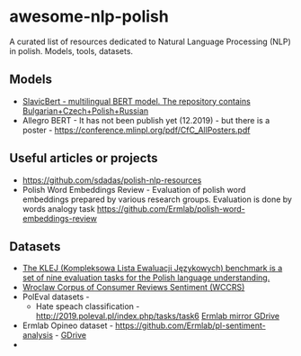 # awesome-nlp-polish
A curated list of resources dedicated to Natural Language Processing (NLP) in polish. Models, tools, datasets.



## Models

* [SlavicBert - multilingual BERT model. The repository contains Bulgarian+Czech+Polish+Russian](https://github.com/deepmipt/Slavic-BERT-NER) 
* Allegro BERT - It has not been publish yet (12.2019) - but there is a poster - https://conference.mlinpl.org/pdf/CfC_AllPosters.pdf


## Useful articles or projects

* https://github.com/sdadas/polish-nlp-resources
* Polish Word Embeddings Review - Evaluation of polish word embeddings prepared by various research groups. Evaluation is done by words analogy task https://github.com/Ermlab/polish-word-embeddings-review


## Datasets


* [The KLEJ (Kompleksowa Lista Ewaluacji Językowych) benchmark is a set of nine evaluation tasks for the Polish language understanding.](https://klejbenchmark.com/index.html)
* [Wroclaw Corpus of Consumer Reviews Sentiment (WCCRS)](https://clarin-pl.eu/dspace/handle/11321/700)
* PolEval datasets - 
    * Hate speach classification - http://2019.poleval.pl/index.php/tasks/task6 [Ermlab mirror GDrive](https://drive.google.com/drive/folders/1Dp7h9FrejUGK4jOeMsuxObiwP5h4x6q6?usp=sharing)
* Ermlab Opineo dataset - https://github.com/Ermlab/pl-sentiment-analysis - [GDrive](https://drive.google.com/file/d/1vXqUEBjUHGGy3vV2dA7LlvBjjZlQnl0D/view?usp=sharing)
* 
